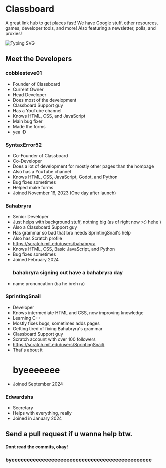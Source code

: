# Classboard
A great link hub to get places fast! We have Google stuff, other resources, games, developer tools, and more! Also featuring a newsletter, polls, and proxies!

![Typing SVG](https://readme-typing-svg.demolab.com/?font=&duration=2500&pause=950&color=FF0000&width=500&lines=Warning:+Cool+Developers+Below;Warning:+SprintingSnail+is+cool;Use+Classboard+guys;Sub+to+cobblesteve01;Follow+bahabryra;Comment+on+AnOkayGameDev%27s+Scratch+projects)


## Meet the Developers

### cobblesteve01
- Founder of Classboard
- Current Owner
- Head Developer
- Does most of the development
- Classboard Support guy
- Has a YouTube channel
- Knows HTML, CSS, and JavaScript
- Main bug fixer
- Made the forms
- yea :D

### SyntaxError52
- Co-Founder of Classboard
- Co-Developer
- Does a lot of development for mostly other pages than the hompage
- Also has a YouTube channel
- Knows HTML, CSS, JavaScript, Godot, and Python
- Bug fixes sometimes
- Helped make forms
- Joined November 16, 2023 (One day after launch)

### Bahabryra
- Senior Developer
- Just helps with background stuff, nothing big (as of right now >:) hehe ) 
- Also a Classboard Support guy
- Has grammar so bad that bro needs SprintingSnail's help
- Also has Scratch profile 
- https://scratch.mit.edu/users/bahabryra
- Knows HTML, CSS, Basic JavaScript, and Python
- Bug fixes sometimes
- Joined February 2024
  ### bahabryra signing out have a bahabryra day
- name pronuncation (ba he breh ra)

### SprintingSnail
- Developer
- Knows intermediate HTML and CSS, now improving knowledge
- Learning C++
- Mostly fixes bugs, sometimes adds pages
- Getting tired of fixing Bahabryra's grammar
- Classboard Support guy
- Scratch account with over 100 followers
- https://scratch.mit.edu/users/SprintingSnail/
- That's about it
  # byeeeeeee
- Joined September 2024

### Edwardshs
- Secretary
- Helps with everything, really
- Joined in January 2024


## Send a pull request if u wanna help btw.
#### Dont read the commits, okay!
### byeeeeeeeeeeeeeeeeeeeeeeeeeeeeeeeeeeeeeeeeeeeeee